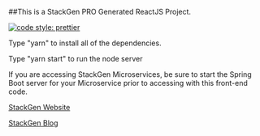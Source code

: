 ##This is a StackGen PRO Generated ReactJS Project.

[![code style: prettier](https://img.shields.io/badge/code_style-prettier-ff69b4.svg?style=flat-square)](https://github.com/prettier/prettier)

Type "yarn" to install all of the dependencies.

Type "yarn start" to run the node server

If you are accessing StackGen Microservices, be sure to start the Spring Boot server for your Microservice prior to accessing with this front-end code.

[StackGen Website](https://www.stackgen.io)

[StackGen Blog](https://blog.stackgen.io)